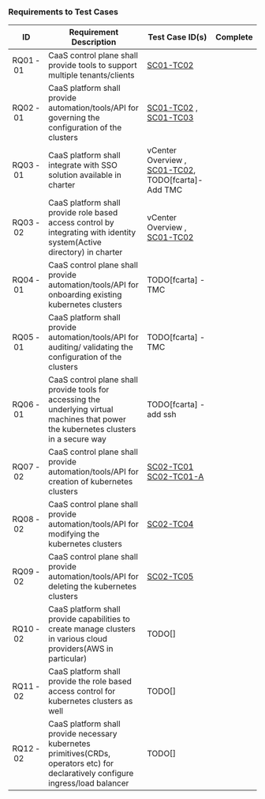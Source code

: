 ### Requirements to Test Cases
ID | Requirement Description | Test Case ID(s) | Complete |
--- | --- | --- | --- |
RQ01&#8239;-&#8239;01 | CaaS control plane shall provide tools to support multiple tenants/clients | [SC01-TC02](scenarios/operator/sc01-tc02.md) | |
RQ02&#8239;-&#8239;01 | CaaS platform shall provide automation/tools/API for governing the configuration of the clusters | [SC01-TC02](scenarios/operator/sc01-tc02.md) , [SC01-TC03](scenarios/operator/sc01-tc03.md) | |
RQ03&#8239;-&#8239;01 | CaaS platform shall integrate with SSO solution available in charter | vCenter Overview , [SC01-TC02](scenarios/operator/sc01-tc02.md), TODO[fcarta]-Add TMC | |
RQ03&#8239;-&#8239;02 | CaaS platform shall provide role based access control by integrating with identity system(Active directory) in charter | vCenter Overview , [SC01-TC02](scenarios/operator/sc01-tc02.md) | |
RQ04&#8239;-&#8239;01 | CaaS control plane shall provide automation/tools/API for onboarding existing kubernetes clusters | TODO[fcarta] - TMC | |
RQ05&#8239;-&#8239;01 | CaaS platform shall provide automation/tools/API for auditing/ validating the configuration of the clusters | TODO[fcarta] - TMC | |
RQ06&#8239;-&#8239;01 | CaaS control plane shall provide tools for accessing the underlying virtual machines that power the kubernetes clusters in a secure way | TODO[fcarta] - add ssh | |
RQ07&#8239;-&#8239;02 | CaaS control plane shall provide automation/tools/API for creation of kubernetes clusters | [SC02-TC01](scenarios/devops/sc02-tc01.md) [SC02-TC01-A](scenarios/devops/sc02-tc01-a.md) | |
RQ08&#8239;-&#8239;02 | CaaS control plane shall provide automation/tools/API for modifying the kubernetes clusters | [SC02-TC04](scenarios/devops/sc02-tc04.md) | |
RQ09&#8239;-&#8239;02 | CaaS control plane shall provide automation/tools/API for deleting the kubernetes clusters | [SC02-TC05](scenarios/devops/sc02-tc05.md) | |
RQ10&#8239;-&#8239;02 | CaaS platform shall provide capabilities to create manage clusters in various cloud providers(AWS in particular) | TODO[] | |
RQ11&#8239;-&#8239;02 | CaaS platform shall provide the role based access control for kubernetes clusters as well | TODO[] | |
RQ12&#8239;-&#8239;02 | CaaS platform shall provide necessary kubernetes primitives(CRDs, operators etc) for declaratively configure ingress/load balancer | TODO[] | |


